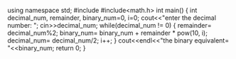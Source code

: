 using namespace std;
#include<iostream>
#include<math.h>
int main() {
int decimal_num, remainder, binary_num=0, i=0;
cout<<"enter the decimal number: ";
cin>>decimal_num;
while(decimal_num != 0) {
remainder= decimal_num%2;
binary_num= binary_num + remainder * pow(10, i);
decimal_num= decimal_num/2;
i++;
}
cout<<endl<<"the binary equivalent= "<<binary_num;
return 0;
}
